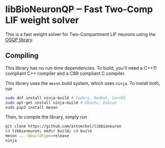 # libBioNeuronQP ‒ Fast Two-Comp LIF weight solver

This is a fast weight solver for Two-Compartment LIF neurons using the [OSQP library](https://www.osqp.org/).

## Compiling

This library has no run-time dependencies. To build, you'll need a C++11 compliant C++ compiler and a C89 compliant C compiler.

This library uses the `meson` build system, which uses `ninja`. To install both, run
```sh
sudo dnf install ninja-build # Fedora, RedHat, CentOS
sudo apt-get install ninja-build # Ubuntu, Debian
sudo pip3 install meson
```

Then, to compile the library, simply run
```sh
git clone https://github.com/astoeckel/libbioneuron
cd libbioneuron; mkdir build; cd build
meson .. -Dbuildtype=release
ninja
```

